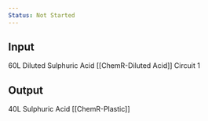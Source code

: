 ```yaml
---
Status: Not Started
---
```

## Input
60L Diluted Sulphuric Acid [[ChemR-Diluted Acid]]
Circuit 1
## Output
40L Sulphuric Acid [[ChemR-Plastic]]